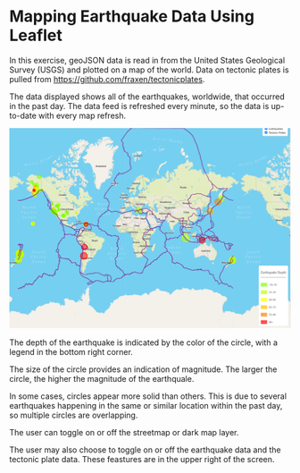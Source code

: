 # Mapping Earthquake Data Using Leaflet

In this exercise, geoJSON data is read in from the United States Geological Survey (USGS) and plotted on a map of the world.  Data on tectonic plates is pulled from <https://github.com/fraxen/tectonicplates>.

The data displayed shows all of the earthquakes, worldwide, that occurred in the past day.  The data feed is refreshed every minute, so the data is up-to-date with every map refresh.

![](earthquake_map.png)

The depth of the earthquake is indicated by the color of the circle, with a legend in the bottom right corner.

The size of the circle provides an indication of magnitude.  The larger the circle,  the higher the magnitude of the earthquale.

In some cases, circles appear more solid than others.  This is due to several earthquakes happening in the same or similar location within the past day, so multiple circles are overlapping.

The user can toggle on or off the streetmap or dark map layer.

The user may also choose to toggle on or off the earthquake data and the tectonic plate data.  These feastures are in the upper right of the screen.